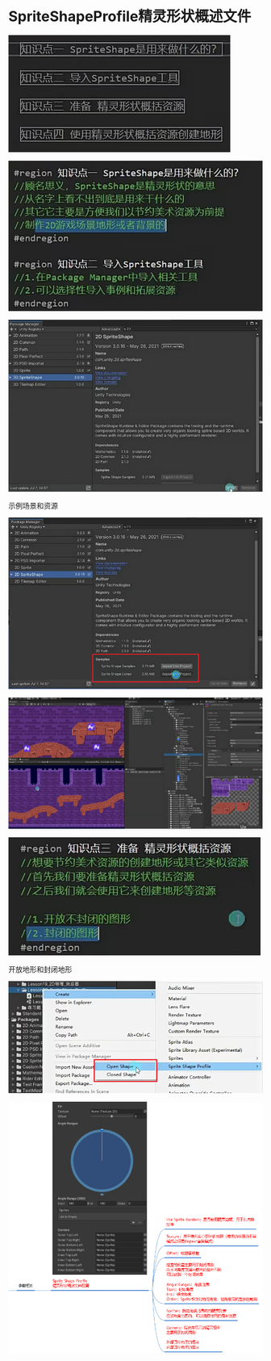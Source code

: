 # SpriteShapeProfile精灵形状概述文件

![1a5ef056697e8b7d499ea03f3a44b37a.png](image/1a5ef056697e8b7d499ea03f3a44b37a.png)

![78b36858a0b4572dbebb86a22728cdf9.png](image/78b36858a0b4572dbebb86a22728cdf9.png)

![c0173e8337f7194c60172855d67dd953.png](image/c0173e8337f7194c60172855d67dd953.png)

示例场景和资源

![b49871df49db892b92df023f7f476992.png](image/b49871df49db892b92df023f7f476992.png)

![71983482b3d732a8bac789e10d86ae2b.png](image/71983482b3d732a8bac789e10d86ae2b.png)

![7b253533dc80655c5e76e1823611ddf2.png](image/7b253533dc80655c5e76e1823611ddf2.png)

开放地形和封闭地形

![beac369e31a2fc2cdb875c91719765eb.png](image/beac369e31a2fc2cdb875c91719765eb.png)

![6cdd7ee376b30e73c765f5b706fdbe66.png](image/6cdd7ee376b30e73c765f5b706fdbe66.png)
